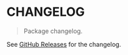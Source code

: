 # CHANGELOG

> Package changelog.

See [GitHub Releases](https://github.com/stdlib-js/streams-node-inspect-sink/releases) for the changelog.